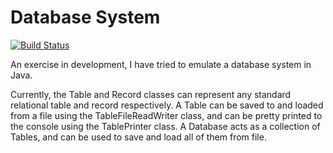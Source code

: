 # Database System
[![Build Status](https://travis-ci.org/rjmcf/DatabaseSystem.svg?branch=master)](https://travis-ci.org/rjmcf/DatabaseSystem)

An exercise in development, I have tried to emulate a database system in Java.

Currently, the Table and Record classes can represent any standard relational table and record respectively.
A Table can be saved to and loaded from a file using the TableFileReadWriter class, and can be pretty printed to the console using the TablePrinter class.
A Database acts as a collection of Tables, and can be used to save and load all of them
from file. 
